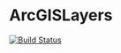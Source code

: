 # ArcGISLayers

[![Build Status](https://github.com/JuliaGeo/ArcGISLayers.jl/actions/workflows/CI.yml/badge.svg?branch=main)](https://github.com/JuliaGeo/ArcGISLayers.jl/actions/workflows/CI.yml?query=branch%3Amain)
